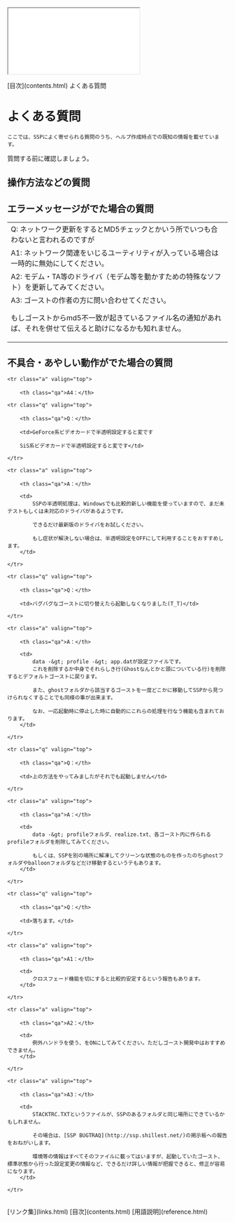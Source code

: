 <?xml version="1.0" encoding="UTF-8"?>
<!DOCTYPE.html PUBLIC "-//W3C//DTD XHTML 1.0 Frameset//EN" "http://www.w3.org/TR/.htmll1/DTD/.html1-frameset.dtd">
<html xmlns="http://www.w3.org/1999/xhtml" lang="ja" xml:lang="ja">
<head>
  <meta http-equiv="content-type" content="text/html; charset=UTF-8" />
  <meta http-equiv="content-style-type" content="text/css" />
  <title>よくある質問</title>
  <link rel="stylesheet" type="text/css" href="about.css" />
</head>
<body>
<div id="sidebar">
	<iframe src="contents.html" name="sidebar">
		フレーム非対応の環境では以下の目次ページからご覧ください。

[目次](contents.html)
	</iframe>
</div>
<div id="text">
<div id="breadcrumb">
	<span class="Upper">[目次](contents.html)</span>
	よくある質問
</div>
<!-------------------------------------------------------------------------------------------------------------------------------->

# よくある質問

	ここでは、SSPによく寄せられる質問のうち、ヘルプ作成時点での既知の情報を載せています。

質問する前に確認しましょう。

## 操作方法などの質問

## エラーメッセージがでた場合の質問

<table class="QnA">
	<tr>
		<td>
			<span class="Head">Q:</span>
			ネットワーク更新をするとMD5チェックとかいう所でいつも合わないと言われるのですが
		</td>
	</tr>
	<tr>
		<td>
			<span class="Head">A1:</span>
			ネットワーク関連をいじるユーティリティが入っている場合は一時的に無効にしてください。
		</td>
	</tr>
	<tr>
		<td>
			<span class="Head">A2:</span>
			モデム・TA等のドライバ（モデム等を動かすための特殊なソフト）を更新してみてください。
		</td>
	</tr>
	<tr>
		<td>
			<span class="Head">A3:</span>
			ゴーストの作者の方に問い合わせてください。

もしゴーストからmd5不一致が起きているファイル名の通知があれば、それを併せて伝えると助けになるかも知れません。
		</td>
	</tr>
</table>

## 不具合・あやしい動作がでた場合の質問

<table width="100%" class="qa">

	<tr class="a" valign="top">

		<th class="qa">A4：</th>
<!-- 
		<td>
			無料ホームページサービスをやっている所でネットワーク更新をしようとすると
			まれに広告を無理に挿入しようとするせいでMD5不一致が起こってしまいます。
		</td>

	</tr>
-->
    <tr class="q" valign="top">

		<th class="qa">Q：</th>

		<td>GeForce系ビデオカードで半透明設定すると変です

		SiS系ビデオカードで半透明設定すると変です</td>

	</tr>

	<tr class="a" valign="top">

		<th class="qa">A：</th>

		<td>
			SSPの半透明処理は、Windowsでも比較的新しい機能を使っていますので、まだ未テストもしくは未対応のドライバがあるようです。

			できるだけ最新版のドライバをお試しください。

			もし症状が解決しない場合は、半透明設定をOFFにして利用することをおすすめします。
		</td>

	</tr>

    <tr class="q" valign="top">

		<th class="qa">Q：</th>

		<td>バグバグなゴーストに切り替えたら起動しなくなりました(T_T)</td>

	</tr>

	<tr class="a" valign="top">

		<th class="qa">A：</th>

		<td>
			data -&gt; profile -&gt; app.datが設定ファイルです。
			これを削除するか中身でそれらしき行(Ghostなんとかと頭についている行)を削除するとデフォルトゴーストに戻ります。

			また、ghostフォルダから該当するゴーストを一度どこかに移動してSSPから見つけられなくすることでも同様の事が出来ます。

			なお、一応起動時に停止した時に自動的にこれらの処理を行なう機能も含まれております。
		</td>

	</tr>

    <tr class="q" valign="top">

		<th class="qa">Q：</th>

		<td>上の方法をやってみましたがそれでも起動しません</td>

	</tr>

	<tr class="a" valign="top">

		<th class="qa">A：</th>

		<td>
			data -&gt; profileフォルダ、realize.txt、各ゴースト内に作られるprofileフォルダを削除してみてください。

			もしくは、SSPを別の場所に解凍してクリーンな状態のものを作ったのちghostフォルダやballoonフォルダなどだけ移動するというテもあります。
		</td>

	</tr>

    <tr class="q" valign="top">

		<th class="qa">Q：</th>

		<td>落ちます。</td>

	</tr>

	<tr class="a" valign="top">

		<th class="qa">A1：</th>

		<td>
			クロスフェード機能を切にすると比較的安定するという報告もあります。
		</td>

	</tr>

	<tr class="a" valign="top">

		<th class="qa">A2：</th>

		<td>
			例外ハンドラを使う、をONにしてみてください。ただしゴースト開発中はおすすめできません。
		</td>

	</tr>

	<tr class="a" valign="top">

		<th class="qa">A3：</th>

		<td>
			STACKTRC.TXTというファイルが、SSPのあるフォルダと同じ場所にできているかもしれません。

			その場合は、[SSP BUGTRAQ](http://ssp.shillest.net/)の掲示板への報告をおねがいします。

			環境等の情報はすべてそのファイルに載ってはいますが、起動していたゴースト、標準状態から行った設定変更の情報など、できるだけ詳しい情報が把握できると、修正が容易になります。
		</td>

	</tr>
</table>

<!-------------------------------------------------------------------------------------------------------------------------------->
<div id="navigation">
	<span class="Prev">[リンク集](links.html)</span>
	<span class="Return">[目次](contents.html)</span>
	<span class="Next">[用語説明](reference.html)</span>
</div>

</div>
</body>
</html>